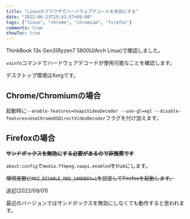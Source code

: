 ```yaml
---
title: "Linuxのブラウザでハードウェアデコードを有効にする"
date: "2022-06-23T15:41:57+09:00"
tags: ["linux", "chrome", "chromium", "firefox"]
comments: true
showToc: true
---
```

ThinkBook 13s Gen3(Ryzen7 5800U/Arch Linux)で確認しました。

`vainfo`コマンドでハードウェアデコードが使用可能なことを確認します。

デスクトップ環境はXorgです。

## Chrome/Chromiumの場合

起動時に`--enable-features=VaapiVideoDecoder --use-gl=egl --disable-features=UseChromeOSDirectVideoDecoder`フラグを付け加えます。

## Firefoxの場合

~~**サンドボックスを無効にする必要があるので非推奨です**~~

`about:config`で`media.ffmpeg.vaapi.enabled`をtrueにします。

~~環境変数に`MOZ_DISABLE_RDD_SANDBOX=1`を設定してFirefoxを起動します。~~

追記(2022/09/01)

最近のバージョンではサンドボックスを無効にしなくても動作すると思われます。